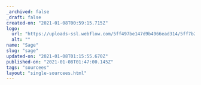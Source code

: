 ```yaml
---
_archived: false
_draft: false
created-on: "2021-01-08T00:59:15.715Z"
logo:
  url: "https://uploads-ssl.webflow.com/5ff497be147d9b4966ead314/5ff7b249bd8b234d27eb987a_endpoints_0049_Sage%20US.jpg"
  alt: ""
name: "Sage"
slug: "sage"
updated-on: "2021-01-08T01:15:55.670Z"
published-on: "2021-01-08T01:47:00.145Z"
tags: "sourcees"
layout: "single-sourcees.html"
---
```



